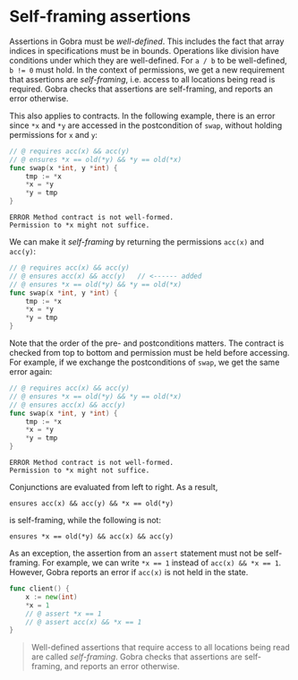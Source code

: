 # Self-framing assertions

Assertions in Gobra must be _well-defined_.
This includes the fact that array indices in specifications must be in bounds.
Operations like division have conditions under which they are well-defined.
For `a / b` to be well-defined, `b != 0` must hold.
In the context of permissions, we get a new requirement that assertions are _self-framing_,
i.e. access to all locations being read is required.
Gobra checks that assertions are self-framing, and reports an error otherwise.

This also applies to contracts.
In the following example, there is an error since `*x` and `*y` are accessed in the postcondition of `swap`,
without holding permissions for `x` and `y`:
``` go
// @ requires acc(x) && acc(y)
// @ ensures *x == old(*y) && *y == old(*x)
func swap(x *int, y *int) {
	tmp := *x
	*x = *y
	*y = tmp
}
```
``` text
ERROR Method contract is not well-formed. 
Permission to *x might not suffice.
```

We can make it _self-framing_ by returning the permissions `acc(x)` and `acc(y)`:
``` go
// @ requires acc(x) && acc(y)
// @ ensures acc(x) && acc(y)   // <------ added
// @ ensures *x == old(*y) && *y == old(*x)
func swap(x *int, y *int) {
	tmp := *x
	*x = *y
	*y = tmp
}
```


Note that the order of the pre- and postconditions matters.
The contract is checked from top to bottom and permission must be held before accessing.
For example, if we exchange the postconditions of `swap`, we get the same error again:
``` go
// @ requires acc(x) && acc(y)
// @ ensures *x == old(*y) && *y == old(*x)
// @ ensures acc(x) && acc(y)
func swap(x *int, y *int) {
	tmp := *x
	*x = *y
	*y = tmp
}
```
``` text
ERROR Method contract is not well-formed. 
Permission to *x might not suffice.
```

Conjunctions are evaluated from left to right.
As a result, 
``` gobra
ensures acc(x) && acc(y) && *x == old(*y)
```
is self-framing, while the following is not:
``` gobra
ensures *x == old(*y) && acc(x) && acc(y)
```

As an exception, the assertion from an `assert` statement must not be self-framing.
For example, we can write `*x == 1` instead of `acc(x) && *x == 1`.
However, Gobra reports an error if `acc(x)` is not held in the state.
``` go
func client() {
	x := new(int)
	*x = 1
	// @ assert *x == 1
	// @ assert acc(x) && *x == 1
}
```



> Well-defined assertions that require access to all locations being read are called _self-framing_.
> Gobra checks that assertions are self-framing, and reports an error otherwise.

